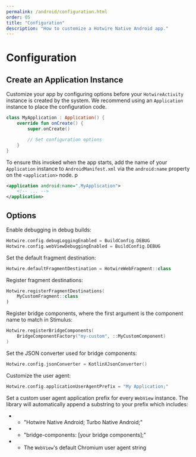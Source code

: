 ```yaml
---
permalink: /android/configuration.html
order: 05
title: "Configuration"
description: "How to customize a Hotwire Native Android app."
---
```


# Configuration

## Create an Application Instance

Customize your app by configuring options before your `HotwireActivity` instance is created by the system. We recommend using an `Application` instance to place the configuration code.


```kotlin
class MyApplication : Application() {
    override fun onCreate() {
        super.onCreate()

        // Set configuration options
    }
}
```

To ensure this invoked when the app starts, add the name of your `Application` instance to `AndroidManifest.xml` via the `android:name` property on the `<application>` node.
p

```xml
<application android:name=".MyApplication">
    <!-- ... -->
</application>
```

## Options

Enable debugging in debug builds:

```kotlin
Hotwire.config.debugLoggingEnabled = BuildConfig.DEBUG
Hotwire.config.webViewDebuggingEnabled = BuildConfig.DEBUG
```

Set the default fragment destination:

```kotlin
Hotwire.defaultFragmentDestination = HotwireWebFragment::class
```

Register fragment destinations:

```kotlin
Hotwire.registerFragmentDestinations(
    MyCustomFragment::class
)
```

Register bridge components, where the first argument is the component name to match in Stimulus:

```kotlin
Hotwire.registerBridgeComponents(
    BridgeComponentFactory("my-custom", ::MyCustomComponent)
)
```

Set the JSON converter used for bridge components:

```kotlin
Hotwire.config.jsonConverter = KotlinXJsonConverter()
```

Customize the user agent:

```kotlin
Hotwire.config.applicationUserAgentPrefix = "My Application;"
```

Set a custom user agent application prefix for every `WebView` instance. The library will automatically append a substring to your prefix which includes:
* - "Hotwire Native Android; Turbo Native Android;"
* - "bridge-components: [your bridge components];"
* - The `WebView`'s default Chromium user agent string
